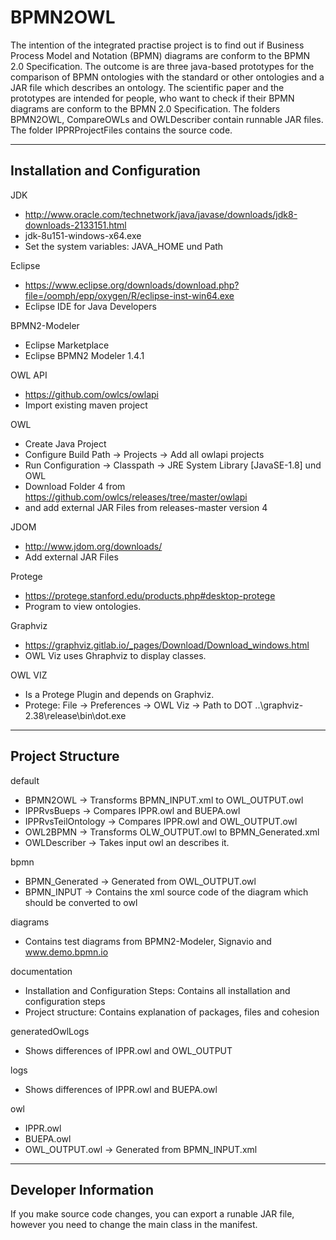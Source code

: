 # BPMN2OWL
The intention of the integrated practise project is to find out if Business Process Model and Notation (BPMN) diagrams are conform to the BPMN 2.0 Specification. The outcome is are three java-based prototypes for the comparison of BPMN ontologies with the standard or other ontologies and a JAR file which describes an ontology. The scientific paper and the prototypes are intended for people, who want to check if their BPMN diagrams are conform to the BPMN 2.0 Specification. The folders BPMN2OWL, CompareOWLs and OWLDescriber contain runnable JAR files. The folder IPPRProjectFiles contains the source code.

-----------------------------------------------------------------------------------------------------
Installation and Configuration 
-----------------------------------------------------------------------------------------------------

JDK
- http://www.oracle.com/technetwork/java/javase/downloads/jdk8-downloads-2133151.html
- jdk-8u151-windows-x64.exe
- Set the system variables: JAVA_HOME und Path 

Eclipse
- https://www.eclipse.org/downloads/download.php?file=/oomph/epp/oxygen/R/eclipse-inst-win64.exe
- Eclipse IDE for Java Developers

BPMN2-Modeler
- Eclipse Marketplace
- Eclipse BPMN2 Modeler 1.4.1

OWL API
- https://github.com/owlcs/owlapi
- Import existing maven project

OWL
- Create Java Project
- Configure Build Path -> Projects -> Add all owlapi projects
- Run Configuration -> Classpath -> JRE System Library [JavaSE-1.8] und OWL
- Download Folder 4 from https://github.com/owlcs/releases/tree/master/owlapi
- and add external JAR Files from releases-master version 4

JDOM
- http://www.jdom.org/downloads/
- Add external JAR Files

Protege
- https://protege.stanford.edu/products.php#desktop-protege
- Program to view ontologies.

Graphviz
- https://graphviz.gitlab.io/_pages/Download/Download_windows.html
- OWL Viz uses Ghraphviz to display classes.

OWL VIZ
- Is a Protege Plugin and depends on Graphviz.
- Protege: File -> Preferences -> OWL Viz -> Path to DOT ..\graphviz-2.38\release\bin\dot.exe

-----------------------------------------------------------------------------------------------------
Project Structure
-----------------------------------------------------------------------------------------------------

default
- BPMN2OWL -> Transforms BPMN_INPUT.xml to OWL_OUTPUT.owl 
- IPPRvsBueps -> Compares IPPR.owl and BUEPA.owl
- IPPRvsTeilOntology -> Compares IPPR.owl and OWL_OUTPUT.owl
- OWL2BPMN -> Transforms OLW_OUTPUT.owl to BPMN_Generated.xml
- OWLDescriber -> Takes input owl an describes it.

bpmn
- BPMN_Generated -> Generated from OWL_OUTPUT.owl
- BPMN_INPUT -> Contains the xml source code of the diagram which should be converted to owl

diagrams
- Contains test diagrams from BPMN2-Modeler, Signavio and www.demo.bpmn.io

documentation
- Installation and Configuration Steps:
  Contains all installation and configuration steps
- Project structure: 
  Contains explanation of packages, files and cohesion 
  
generatedOwlLogs
- Shows differences of IPPR.owl and OWL_OUTPUT

logs
- Shows differences of IPPR.owl and BUEPA.owl

owl
- IPPR.owl
- BUEPA.owl
- OWL_OUTPUT.owl -> Generated from BPMN_INPUT.xml

-----------------------------------------------------------------------------------------------------
Developer Information
-----------------------------------------------------------------------------------------------------

If you make source code changes, you can export a runable JAR file, however you need to change the main class in the manifest.

